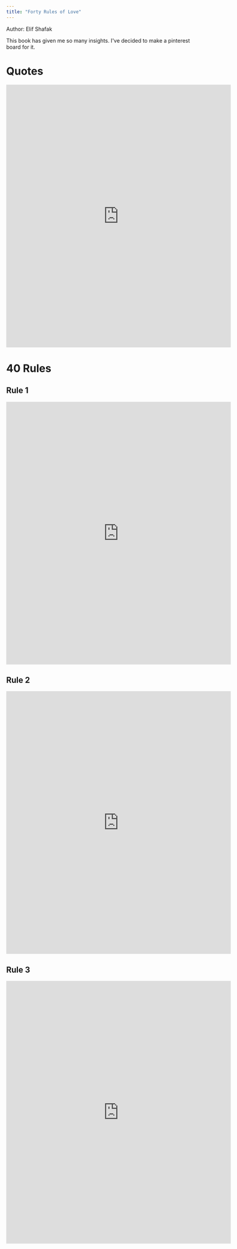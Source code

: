```yaml
---
title: "Forty Rules of Love"
---
```

Author: Elif Shafak  

This book has given me so many insights. I've decided to make a pinterest board for it.  

<a data-pin-do="embedBoard" data-pin-board-width="900" data-pin-scale-height="120" data-pin-scale-width="115" href="https://www.pinterest.co.uk/syazwinafazrul/forty-rules-of-love-by-elif-shafak/"></a>  

# Quotes

  
<iframe src="https://assets.pinterest.com/ext/embed.html?id=1028791108609377785" height="700" width="600" frameborder="0" scrolling="no" ></iframe>  


# 40 Rules  

## Rule 1  
  
<iframe src="https://assets.pinterest.com/ext/embed.html?id=1028791108609905085" height="700" width="600" frameborder="0" scrolling="no" ></iframe>  

## Rule 2 
  
<iframe src="https://assets.pinterest.com/ext/embed.html?id=1028791108610010169" height="700" width="600" frameborder="0" scrolling="no" ></iframe>  
  
## Rule 3  
  
<iframe src="https://assets.pinterest.com/ext/embed.html?id=1028791108610010169" height="700" width="600" frameborder="0" scrolling="no" ></iframe>  
